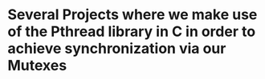 # Several Projects where we make use of the Pthread library in C in order to achieve synchronization via our Mutexes

